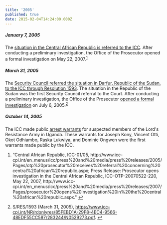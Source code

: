 ```yaml
---
title: '2005'
published: true
date: 2015-02-04T14:24:00.000Z
---
```



##### January 7, 2005

The [situation in the Central African Republic is referred to the ICC](https://www.legal-tools.org/uploads/tx_ltpdb/ICCProsecutor_receives_Referral_Concerning_CAR_01.pdf). After conducting a preliminary investigation, the Office of the Prosecutor opened a formal investigation on May 22, 2007.<sup id="fnref:source2005jan"><a class="footnote" href="#fn:source2005jan">1</a></sup>

##### March 31, 2005

The [Security Council referred the situation in Darfur, Republic of the Sudan, to the ICC through Resolution 1593](http://www.icc-cpi.int/NR/rdonlyres/85FEBD1A-29F8-4EC4-9566-48EDF55CC587/283244/N0529273.pdf). The situation in the Republic of the Sudan was the first Security Council referral to the Court. After conducting a preliminary investigation, the Office of the Prosecutor [opened a formal investigation](https://www.icc-cpi.int/Pages/item.aspx?name=the+prosecutor+of+the+icc+opens+investigation+in+darfur) on July 6, 2005.<sup id="fnref:source2005mar"><a class="footnote" href="#fn:source2005mar">2</a></sup>

##### October 14, 2005

The ICC made public [arrest warrants](https://www.icc-cpi.int/pages/item.aspx?name=warrant%20of%20arrest%20unsealed%20against%20five%20lra%20commanders) for suspected members of the Lord's Resistance Army in Uganda. These warrants for Joseph Kony, Vincent Otti, Okot Odhiambo, Raska Lukwiya, and Dominic Ongwen were the first warrants made public by the ICC.

<div class="footnotes"><ol><li id="fn:source2005jan"><p>&ldquo;Central African Republic, ICC-01/05, http://www.icc-cpi.int/en_menus/icc/press%20and%20media/press%20releases/2005/Pages/otp%20prosecutor%20receives%20referral%20concerning%20central%20african%20republic.aspx; Press Release: Prosecutor opens investigation in the Central African Republic, ICC-OTP-20070522-220, May 22, 2007, http://www.icc-cpi.int/en_menus/icc/press%20and%20media/press%20releases/2007/Pages/prosecutor%20opens%20investigation%20in%20the%20central%20african%20republic.aspx." <a class="reversefootnote" href="#fnref:source2005jan">↩</a></p></li><li id="fn:source2005mar"><p>S/RES/1593 (March 31, 2005),&nbsp;<a href="https://www.icc-cpi.int/NR/rdonlyres/85FEBD1A-29F8-4EC4-9566-48EDF55CC587/283244/N0529273.pdf">https://www.icc-cpi.int/NR/rdonlyres/85FEBD1A-29F8-4EC4-9566-48EDF55CC587/283244/N0529273.pdf</a>. <a class="reversefootnote" href="#fnref:source2005mar">↩</a></p></li></ol></div>